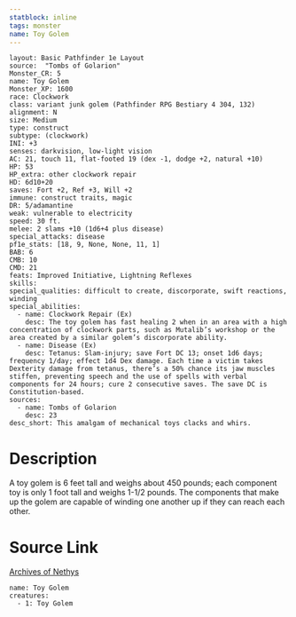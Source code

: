```yaml
---
statblock: inline
tags: monster
name: Toy Golem
---
```

```statblock
layout: Basic Pathfinder 1e Layout
source:  "Tombs of Golarion"
Monster_CR: 5
name: Toy Golem
Monster_XP: 1600
race: Clockwork
class: variant junk golem (Pathfinder RPG Bestiary 4 304, 132)
alignment: N
size: Medium
type: construct
subtype: (clockwork)
INI: +3
senses: darkvision, low-light vision
AC: 21, touch 11, flat-footed 19 (dex -1, dodge +2, natural +10)
HP: 53
HP_extra: other clockwork repair
HD: 6d10+20
saves: Fort +2, Ref +3, Will +2
immune: construct traits, magic
DR: 5/adamantine
weak: vulnerable to electricity
speed: 30 ft.
melee: 2 slams +10 (1d6+4 plus disease)
special_attacks: disease
pf1e_stats: [18, 9, None, None, 11, 1]
BAB: 6
CMB: 10
CMD: 21
feats: Improved Initiative, Lightning Reflexes
skills: 
special_qualities: difficult to create, discorporate, swift reactions, winding
special_abilities:
  - name: Clockwork Repair (Ex)
    desc: The toy golem has fast healing 2 when in an area with a high concentration of clockwork parts, such as Mutalib’s workshop or the area created by a similar golem’s discorporate ability.
  - name: Disease (Ex)
    desc: Tetanus: Slam-injury; save Fort DC 13; onset 1d6 days; frequency 1/day; effect 1d4 Dex damage. Each time a victim takes Dexterity damage from tetanus, there’s a 50% chance its jaw muscles stiffen, preventing speech and the use of spells with verbal components for 24 hours; cure 2 consecutive saves. The save DC is Constitution-based.
sources:
  - name: Tombs of Golarion
    desc: 23
desc_short: This amalgam of mechanical toys clacks and whirs.
```
# Description
A toy golem is 6 feet tall and weighs about 450 pounds; each component toy is only 1 foot tall and weighs 1-1/2 pounds. The components that make up the golem are capable of winding one another up if they can reach each other.
# Source Link
[Archives of Nethys](https://aonprd.com/MonsterDisplay.aspx?ItemName=Toy%20Golem)
```encounter-table
name: Toy Golem
creatures:
  - 1: Toy Golem
```
